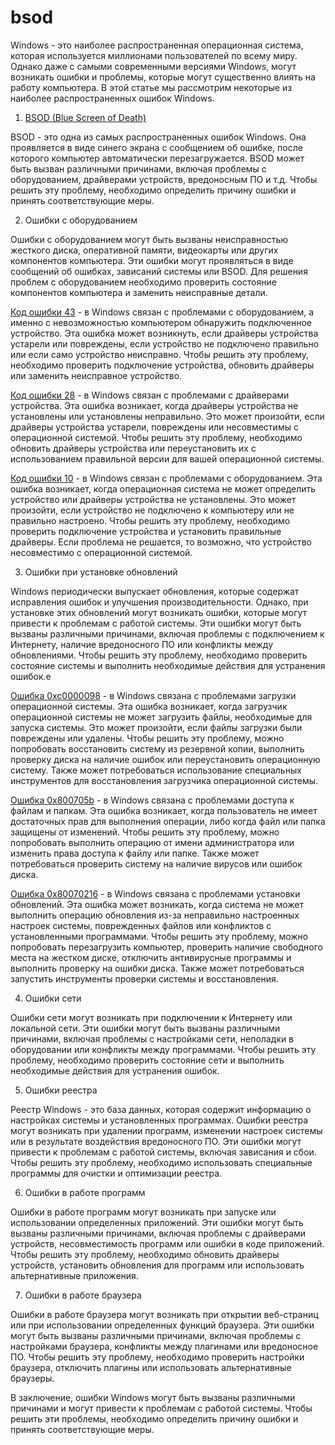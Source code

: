 # bsod

Windows - это наиболее распространенная операционная система, которая используется миллионами пользователей по всему миру. Однако даже с самыми современными версиями Windows, могут возникать ошибки и проблемы, которые могут существенно влиять на работу компьютера. В этой статье мы рассмотрим некоторые из наиболее распространенных ошибок Windows.

1. [BSOD (Blue Screen of Death)](https://pyatilistnik.org/prichiny-sinego-ekrana-windows-uznaem-za-minutu/)

BSOD - это одна из самых распространенных ошибок Windows. Она проявляется в виде синего экрана с сообщением об ошибке, после которого компьютер автоматически перезагружается. BSOD может быть вызван различными причинами, включая проблемы с оборудованием, драйверами устройств, вредоносным ПО и т.д. Чтобы решить эту проблему, необходимо определить причину ошибки и принять соответствующие меры.

2. Ошибки с оборудованием

Ошибки с оборудованием могут быть вызваны неисправностью жесткого диска, оперативной памяти, видеокарты или других компонентов компьютера. Эти ошибки могут проявляться в виде сообщений об ошибках, зависаний системы или BSOD. Для решения проблем с оборудованием необходимо проверить состояние компонентов компьютера и заменить неисправные детали.

[Код ошибки 43](https://pyatilistnik.org/sboy-zaprosa-deskriptora-ustroystva-kod-43-v-windows-8-1-10/)  - в Windows связан с проблемами с оборудованием, а именно с невозможностью компьютером обнаружить подключенное устройство. Эта ошибка может возникнуть, если драйверы устройства устарели или повреждены, если устройство не подключено правильно или если само устройство неисправно. Чтобы решить эту проблему, необходимо проверить подключение устройства, обновить драйверы или заменить неисправное устройство.

[Код ошибки 28](https://pyatilistnik.org/cod-28-u-safenet-usb-superpro/)  - в Windows связан с проблемами с драйверами устройства. Эта ошибка возникает, когда драйверы устройства не установлены или установлены неправильно. Это может произойти, если драйверы устройства устарели, повреждены или несовместимы с операционной системой. Чтобы решить эту проблему, необходимо обновить драйверы устройства или переустановить их с использованием правильной версии для вашей операционной системы.

[Код ошибки 10](https://pyatilistnik.org/oshibka-zapusk-etogo-ustroystva-nevozmozhen-kod-10-v-windows-7/) - в Windows связан с проблемами с оборудованием. Эта ошибка возникает, когда операционная система не может определить устройство или драйверы устройства не установлены. Это может произойти, если устройство не подключено к компьютеру или не правильно настроено. Чтобы решить эту проблему, необходимо проверить подключение устройства и установить правильные драйверы. Если проблема не решается, то возможно, что устройство несовместимо с операционной системой.

3. Ошибки при установке обновлений

Windows периодически выпускает обновления, которые содержат исправления ошибок и улучшения производительности. Однако, при установке этих обновлений могут возникать ошибки, которые могут привести к проблемам с работой системы. Эти ошибки могут быть вызваны различными причинами, включая проблемы с подключением к Интернету, наличие вредоносного ПО или конфликты между обновлениями. Чтобы решить эту проблему, необходимо проверить состояние системы и выполнить необходимые действия для устранения ошибок.е

[Ошибка 0xc0000098](https://pyatilistnik.org/error-0xc0000098-we-solve-in-a-minute/) - в Windows связана с проблемами загрузки операционной системы. Эта ошибка возникает, когда загрузчик операционной системы не может загрузить файлы, необходимые для запуска системы. Это может произойти, если файлы загрузки были повреждены или удалены. Чтобы решить эту проблему, можно попробовать восстановить систему из резервной копии, выполнить проверку диска на наличие ошибок или переустановить операционную систему. Также может потребоваться использование специальных инструментов для восстановления загрузчика операционной системы.

[Ошибка 0x800705b](https://pyatilistnik.org/error-0x800705b4-in-windows-10/) - в Windows связана с проблемами доступа к файлам и папкам. Эта ошибка возникает, когда пользователь не имеет достаточных прав для выполнения операции, либо когда файл или папка защищены от изменений. Чтобы решить эту проблему, можно попробовать выполнить операцию от имени администратора или изменить права доступа к файлу или папке. Также может потребоваться проверить систему на наличие вирусов или ошибок диска.

[Ошибка 0x80070216](https://pyatilistnik.org/error-0x80070216-in-windows-10/) - в Windows связана с проблемами установки обновлений. Эта ошибка может возникать, когда система не может выполнить операцию обновления из-за неправильно настроенных настроек системы, поврежденных файлов или конфликтов с установленными программами. Чтобы решить эту проблему, можно попробовать перезагрузить компьютер, проверить наличие свободного места на жестком диске, отключить антивирусные программы и выполнить проверку на ошибки диска. Также может потребоваться запустить инструменты проверки системы и восстановления.

4. Ошибки сети

Ошибки сети могут возникать при подключении к Интернету или локальной сети. Эти ошибки могут быть вызваны различными причинами, включая проблемы с настройками сети, неполадки в оборудовании или конфликты между программами. Чтобы решить эту проблему, необходимо проверить состояние сети и выполнить необходимые действия для устранения ошибок.

5. Ошибки реестра

Реестр Windows - это база данных, которая содержит информацию о настройках системы и установленных программах. Ошибки реестра могут возникать при удалении программ, изменении настроек системы или в результате воздействия вредоносного ПО. Эти ошибки могут привести к проблемам с работой системы, включая зависания и сбои. Чтобы решить эту проблему, необходимо использовать специальные программы для очистки и оптимизации реестра.

6. Ошибки в работе программ

Ошибки в работе программ могут возникать при запуске или использовании определенных приложений. Эти ошибки могут быть вызваны различными причинами, включая проблемы с драйверами устройств, несовместимость программ или ошибки в коде приложений. Чтобы решить эту проблему, необходимо обновить драйверы устройств, установить обновления для программ или использовать альтернативные приложения.

7. Ошибки в работе браузера

Ошибки в работе браузера могут возникать при открытии веб-страниц или при использовании определенных функций браузера. Эти ошибки могут быть вызваны различными причинами, включая проблемы с настройками браузера, конфликты между плагинами или вредоносное ПО. Чтобы решить эту проблему, необходимо проверить настройки браузера, отключить плагины или использовать альтернативные браузеры.

В заключение, ошибки Windows могут быть вызваны различными причинами и могут привести к проблемам с работой системы. Чтобы решить эти проблемы, необходимо определить причину ошибки и принять соответствующие меры.
